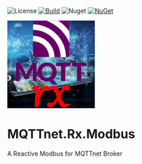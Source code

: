 ![License](https://img.shields.io/github/license/ChrisPulman/MQTTnet.Rx.Modbus.svg) [![Build](https://github.com/ChrisPulman/MQTTnet.Rx.Modbus/actions/workflows/BuildOnly.yml/badge.svg)](https://github.com/ChrisPulman/MQTTnet.Rx.Modbus/actions/workflows/BuildOnly.yml) ![Nuget](https://img.shields.io/nuget/dt/MQTTnet.Rx.Modbus?color=pink&style=plastic) [![NuGet](https://img.shields.io/nuget/v/MQTTnet.Rx.Modbus.svg?style=plastic)](https://www.nuget.org/packages/MQTTnet.Rx.Modbus)

<p align="left">
  <a href="https://github.com/ChrisPulman/MQTTnet.Rx.Modbus">
    <img alt="MQTTnet.Rx.Modbus" src="https://github.com/ChrisPulman/MQTTnet.Rx.Modbus/blob/main/Images/logo.png" width="200"/>
  </a>
</p>

# MQTTnet.Rx.Modbus
A Reactive Modbus for MQTTnet Broker

